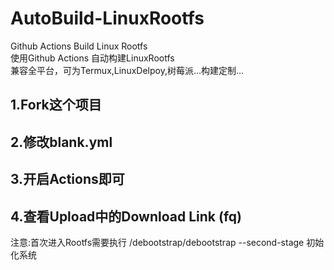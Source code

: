 # AutoBuild-LinuxRootfs
Github  Actions Build Linux Rootfs  
使用Github Actions 自动构建LinuxRootfs  
兼容全平台，可为Termux,LinuxDelpoy,树莓派...构建定制...  

## 1.Fork这个项目
## 2.修改blank.yml
## 3.开启Actions即可
## 4.查看Upload中的Download Link (fq)

注意:首次进入Rootfs需要执行 /debootstrap/debootstrap --second-stage 初始化系统
